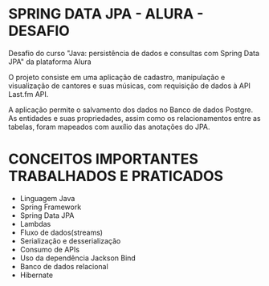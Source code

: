 # SPRING DATA JPA - ALURA - DESAFIO
Desafio do curso "Java: persistência de dados e consultas com Spring Data JPA" da plataforma Alura

O projeto consiste em uma aplicação de cadastro, manipulação e visualização de 
cantores e suas músicas, com requisição de dados à API Last.fm API.

A aplicação permite o salvamento dos dados no Banco de dados Postgre.
As entidades e suas propriedades, assim como os relacionamentos entre as tabelas,
foram mapeados com auxílio das anotações do JPA.

# CONCEITOS IMPORTANTES TRABALHADOS E PRATICADOS
- Linguagem Java
- Spring Framework
- Spring Data JPA
- Lambdas
- Fluxo de dados(streams)
- Serialização e desserialização
- Consumo de APIs
- Uso da dependência Jackson Bind
- Banco de dados relacional
- Hibernate
